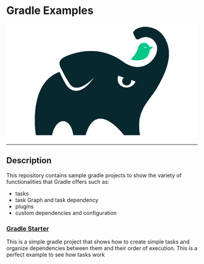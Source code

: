 # Gradle Examples

![img.png](img/img.png)

---
## Description
This repository contains sample gradle projects
to show the variety of functionalities that Gradle offers
such as:
- tasks
- task Graph and task dependency
- plugins
- custom dependencies and configuration

### [Gradle Starter](https://github.com/baggio1103/gradle-project-samples/tree/main/gradle-starter)
This is a simple gradle project that shows how to create
simple tasks and organize dependencies between them and 
their order of execution. This is a perfect example to
see how tasks work

